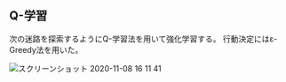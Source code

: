 ## Q-学習

次の迷路を探索するようにQ-学習法を用いて強化学習する。
行動決定にはε-Greedy法を用いた。

![スクリーンショット 2020-11-08 16 11 41](https://user-images.githubusercontent.com/66750091/98459325-370cb200-21dd-11eb-9668-f628c4694365.png)
